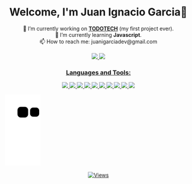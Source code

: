 <h1 align="center">Welcome, I'm Juan Ignacio Garcia👋</h1>
<!-- Informacion -->
<section align="center">
	<div>
		🔭 I’m currently working on <a href="https://todotech.netlify.app"><strong>TODOTECH</strong></a> (my first project ever).
	</div>
	<div>
		🌱 I’m currently learning <strong>Javascript</strong>.
	</div>
	<div>
		📫 How to reach me: juanigarciadev@gmail.com
	</div>
		</br>
</section>
<!-- Estadisticas perfil github -->
<div align="center" display="inline">
  <a href="https://github.com/juanigarciadev">
  <img height="180em" src="https://github-readme-stats.vercel.app/api?username=juanigarciadev&show_icons=true&theme=monokai&include_all_commits=true&count_private=true"/>
  <img height="180em" src="https://github-readme-stats.vercel.app/api/top-langs/?username=juanigarciadev&layout=compact&langs_count=7&theme=monokai"/>
</div>
<!-- Lenguajes y herramientas -->
<h3 align="center">Languages and Tools:</h3>
  <div align="center">
  	<img width="40px" src="https://cdn.jsdelivr.net/gh/devicons/devicon/icons/html5/html5-original.svg" />
    <img width="40px" src="https://cdn.jsdelivr.net/gh/devicons/devicon/icons/css3/css3-original.svg" />
    <img width="40px" src="https://cdn.jsdelivr.net/gh/devicons/devicon/icons/git/git-original.svg" />
		<img width="40px" src="https://cdn.jsdelivr.net/gh/devicons/devicon/icons/github/github-original.svg" />
    <img width="40px" src="https://cdn.jsdelivr.net/gh/devicons/devicon/icons/bootstrap/bootstrap-original.svg" />
    <img width="40px" src="https://cdn.jsdelivr.net/gh/devicons/devicon/icons/sass/sass-original.svg" />
    <img width="40px" src="https://cdn.jsdelivr.net/gh/devicons/devicon/icons/nodejs/nodejs-original-wordmark.svg" />
    <img width="40px" src="https://cdn.jsdelivr.net/gh/devicons/devicon/icons/javascript/javascript-original.svg" />
    <img width="40px" src="https://cdn.jsdelivr.net/gh/devicons/devicon/icons/figma/figma-original.svg" />
    <img width="40px" src="https://cdn.jsdelivr.net/gh/devicons/devicon/icons/photoshop/photoshop-plain.svg" />
  </div>

<!-- Animacion serpiente -->
![Snake animation](https://github.com/juanigarciadev/juanigarciadev/blob/output/github-contribution-grid-snake.svg)
<!-- Visitas al perfil -->
<p align="center"> <img src="https://komarev.com/ghpvc/?username=nachotagg&label=Profile%20views&color=0e75b6&style=flat" alt="Views" /> </p>
